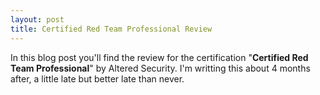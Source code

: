 ```yaml
---
layout: post
title: Certified Red Team Professional Review
---
```


In this blog post you'll find the review for the certification "**Certified Red Team Professional**" by Altered Security.
I'm writting this about 4 months after, a little late but better late than never.
